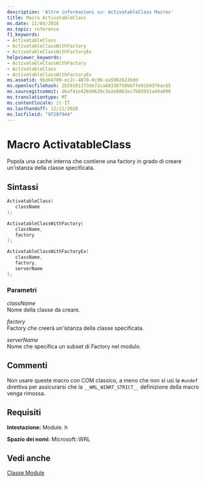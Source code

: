 ```yaml
---
description: 'Altre informazioni su: ActivatableClass Macros'
title: Macro ActivatableClass
ms.date: 11/04/2016
ms.topic: reference
f1_keywords:
- ActivatableClass
- ActivatableClassWithFactory
- ActivatableClassWithFactoryEx
helpviewer_keywords:
- ActivatableClassWithFactory
- ActivatableClass
- ActivatableClassWithFactoryEx
ms.assetid: 9bd64709-ec2c-4678-8c96-ea5982622bdd
ms.openlocfilehash: 2b59101373de72ca88338750bb7fe9169376ac65
ms.sourcegitcommit: d6af41e42699628c3e2e6063ec7b03931a49a098
ms.translationtype: MT
ms.contentlocale: it-IT
ms.lasthandoff: 12/11/2020
ms.locfileid: "97287944"
---
```

# <a name="activatableclass-macros"></a>Macro ActivatableClass

Popola una cache interna che contiene una factory in grado di creare un'istanza della classe specificata.

## <a name="syntax"></a>Sintassi

```cpp
ActivatableClass(
   className
);

ActivatableClassWithFactory(
   className,
   factory
);

ActivatableClassWithFactoryEx(
   className,
   factory,
   serverName
);
```

### <a name="parameters"></a>Parametri

*className*<br/>
Nome della classe da creare.

*factory*<br/>
Factory che creerà un'istanza della classe specificata.

*serverName*<br/>
Nome che specifica un subset di Factory nel modulo.

## <a name="remarks"></a>Commenti

Non usare queste macro con COM classico, a meno che non si usi la `#undef` direttiva per assicurarsi che la `__WRL_WINRT_STRICT__` definizione della macro venga rimossa.

## <a name="requirements"></a>Requisiti

**Intestazione:** Module. h

**Spazio dei nomi:** Microsoft::WRL

## <a name="see-also"></a>Vedi anche

[Classe Module](module-class.md)
